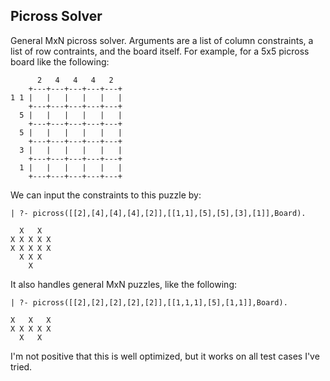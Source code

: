 Picross Solver
--------------

General MxN picross solver. Arguments are a list of column constraints, a list of row contraints, and the board itself.  For example, for a 5x5 picross board like the following:

    
          2   4   4   4   2
        +---+---+---+---+---+
    1 1 |   |   |   |   |   |
        +---+---+---+---+---+
      5 |   |   |   |   |   |
        +---+---+---+---+---+
      5 |   |   |   |   |   |
        +---+---+---+---+---+
      3 |   |   |   |   |   |
        +---+---+---+---+---+
      1 |   |   |   |   |   |
        +---+---+---+---+---+


We can input the constraints to this puzzle by:

    | ?- picross([[2],[4],[4],[4],[2]],[[1,1],[5],[5],[3],[1]],Board).
    
      X   X
    X X X X X
    X X X X X
      X X X
        X

It also handles general MxN puzzles, like the following:


    | ?- picross([[2],[2],[2],[2],[2]],[[1,1,1],[5],[1,1]],Board).
    
    X   X   X 
    X X X X X 
      X   X   


I'm not positive that this is well optimized, but it works on all test cases I've tried.